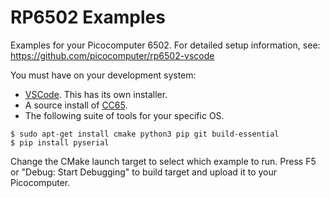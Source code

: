 # RP6502 Examples

Examples for your Picocomputer 6502.
For detailed setup information, see:<br/>
https://github.com/picocomputer/rp6502-vscode

You must have on your development system:
 * [VSCode](https://code.visualstudio.com/). This has its own installer.
 * A source install of [CC65](https://cc65.github.io/getting-started.html).
 * The following suite of tools for your specific OS.
```
$ sudo apt-get install cmake python3 pip git build-essential
$ pip install pyserial
```

Change the CMake launch target to select which example to run.
Press F5 or "Debug: Start Debugging" to build target and upload
it to your Picocomputer.
